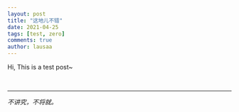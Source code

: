```yaml
---
layout: post
title: "这地儿不错"
date: 2021-04-25
tags: [test, zero]
comments: true
author: lausaa
---
```


Hi, This is a test post~

<br/>

***
*不讲究，不将就。*